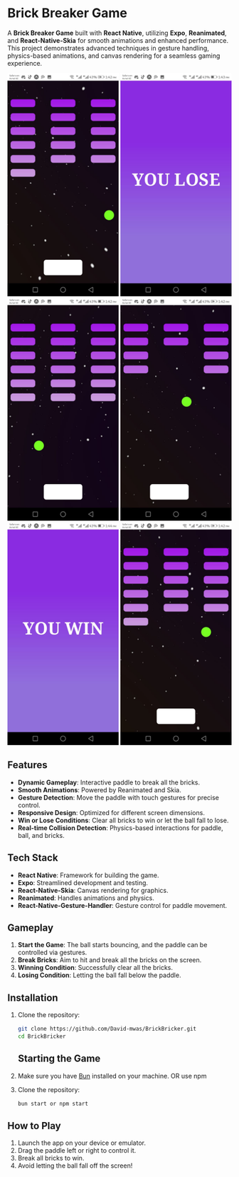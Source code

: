 # Brick Breaker Game

A **Brick Breaker Game** built with **React Native**, utilizing **Expo**, **Reanimated**, and **React-Native-Skia** for smooth animations and enhanced performance. This project demonstrates advanced techniques in gesture handling, physics-based animations, and canvas rendering for a seamless gaming experience.

<div align="center">
<img src="assets/img/WhatsApp Image 2024-11-22 at 1.46.50 PM.jpeg" width="250"/>
<img src="assets/img/WhatsApp Image 2024-11-22 at 1.46.50 PM (1).jpeg" width="250"/>
 <img src="assets/img/WhatsApp Image 2024-11-22 at 1.46.55 PM.jpeg" width="250"/>

  <img src="assets/img/WhatsApp Image 2024-11-22 at 1.46.53 PM.jpeg" width="250"/>
  <img src="assets/img/WhatsApp Image 2024-11-22 at 1.46.52 PM.jpeg" width="250"/>
  <img src="assets/img/WhatsApp Image 2024-11-22 at 1.46.55 PM (1).jpeg" width="250"/>
  
</div>

## Features

- **Dynamic Gameplay**: Interactive paddle to break all the bricks.
- **Smooth Animations**: Powered by Reanimated and Skia.
- **Gesture Detection**: Move the paddle with touch gestures for precise control.
- **Responsive Design**: Optimized for different screen dimensions.
- **Win or Lose Conditions**: Clear all bricks to win or let the ball fall to lose.
- **Real-time Collision Detection**: Physics-based interactions for paddle, ball, and bricks.

## Tech Stack

- **React Native**: Framework for building the game.
- **Expo**: Streamlined development and testing.
- **React-Native-Skia**: Canvas rendering for graphics.
- **Reanimated**: Handles animations and physics.
- **React-Native-Gesture-Handler**: Gesture control for paddle movement.

## Gameplay

1. **Start the Game**: The ball starts bouncing, and the paddle can be controlled via gestures.
2. **Break Bricks**: Aim to hit and break all the bricks on the screen.
3. **Winning Condition**: Successfully clear all the bricks.
4. **Losing Condition**: Letting the ball fall below the paddle.

## Installation

1. Clone the repository:

   ```bash
   git clone https://github.com/David-mwas/BrickBricker.git
   cd BrickBricker
   ```

   ## Starting the Game

1. Make sure you have [Bun](https://bun.sh) installed on your machine. OR use npm
1. Clone the repository:

   ```bash
   bun start or npm start
   ```

## How to Play

1. Launch the app on your device or emulator.
2. Drag the paddle left or right to control it.
3. Break all bricks to win.
4. Avoid letting the ball fall off the screen!

